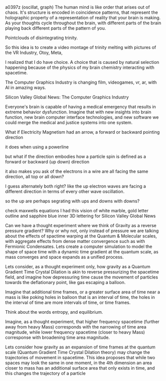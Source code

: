 a0397z
(oscillat, graph) The human mind is like order that arises out of chaos. It's structure is encoded in coincidence patterns, that represent the holographic property of a representation of reality that your brain is making. As your thoughts cycle throughout the brain, with different parts of the brain playing back different parts of the pattern of you.

Pointclouds of disintegrating trinity.

So this idea is to create a video montage of trinity melting with pictures of the VR Industry, Otoy, Meta,

I realized that I do have choice. A choice that is caused by natural selection happening because of the physics of my brain chemistry interacting with spacetime.

The Computer Graphics Industry is changing film, videogames, vr, ar, with AI in amazing ways.

Silicon Valley Global News: The Computer Graphics Industry

Everyone's brain is capable of having a medical emergency that results in extreme behavior dysfunction. Imagine that with new insights into brain function, new brain computer interface technologies, and new software we could merge the medical and justice systems into one system.

What if Electricity Magnetism had an arrow, a forward or backward pointing direction

it does when using a powerline

but what if the direction embodies how a particle spin is defined as a forward or backward (up down) direction

it also makes you ask of the electrons in a wire are all facing the same direction, all top or all down?

I guess alternately both right? like the up electron waves are facing a different direction in terms of  every other wave oscillation.

so the up are perhaps segrating with ups and downs with downs?

check maxwells equations
I had this vision of white marble, gold letter outline and sapphire blue inner 3D lettering for Silicon Valley Global News

Can we have a thought experiment where we think of Gravity as a reverse pressure gradient? Why or why not, only instead of pressure we are talking about the effects of spactime warping at the Quantum & Molecular scales, with aggregate effects from dense matter convergence such as with Fermionic Condensates. Lets create a computer simulation to model the shape of space time with a dynamic time gradient at the quantum scale, as mass converges and space expands as a unified process.

Lets consider, as a thought experiment only, how gravity as a Quantum Gradient Time Crystal Dilation is akin to reverse pressurizing the spacetime field, and imagine how depressuring time cause the movement of particles towards the deflationary point, like gas escaping a balloon.

Imagine that additional time frames, or a greater surface area of time near a mass is like poking holes in balloon that is an interval of time, the holes in the interval of time are more intervals of time, or time frames.

Think about the words entropy, and equilibrium.

Imagine, as a thought experiment, that higher frequency spacetime (further away from heavy Mass) corresponds with the narrowing of time area magnitude, while lower frequency spacetime (closer to heavy Mass) corresponse with broadening time area magnitude. 

Lets consider how gravity as an expansion of time frames at the quantum scale (Quantum Gradient Time Crystal Dilation theory) may change the trajectories of movement in spacetime. This idea proposes that while two spaces may look the same in one moment, in the 4th dimension an area closer to mass has an additional surface area that only exists in time, and this changes the trajectory of a particle